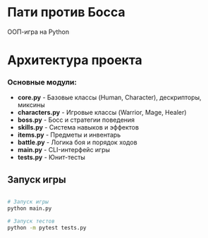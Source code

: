 # Пати против Босса 

ООП-игра на Python

# Архитектура проекта

### Основные модули:

- **core.py** - Базовые классы (Human, Character), дескрипторы, миксины
- **characters.py** - Игровые классы (Warrior, Mage, Healer)  
- **boss.py** - Босс и стратегии поведения
- **skills.py** - Система навыков и эффектов
- **items.py** - Предметы и инвентарь
- **battle.py** - Логика боя и порядок ходов
- **main.py** - CLI-интерфейс игры
- **tests.py** - Юнит-тесты

## Запуск игры

```bash

# Запуск игры
python main.py

# Запуск тестов
python -m pytest tests.py
